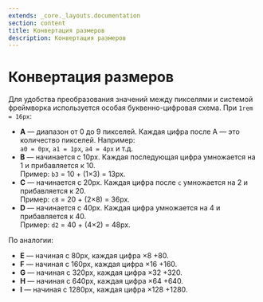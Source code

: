 ```yaml
---
extends: _core._layouts.documentation
section: content
title: Конвертация размеров
description: Конвертация размеров
---
```


# Конвертация размеров

Для удобства преобразования значений между пикселями и системой фреймворка используется особая буквенно-цифровая схема.
При `1rem = 16px`:

* **A** — диапазон от 0 до 9 пикселей. Каждая цифра после A — это количество пикселей. Например:  
  `a0 = 0px`, `a1 = 1px`, `a4 = 4px` и т.д.
* **B** — начинается с 10px. Каждая последующая цифра умножается на 1 и прибавляется к 10\.  
  Пример: `b3` \= 10 \+ (1×3) \= 13px.
* **C** — начинается с 20px. Каждая цифра после `c` умножается на 2 и прибавляется к 20\.  
  Пример: `c8` \= 20 \+ (2×8) \= 36px.
* **D** — начинается с 40px. Каждая цифра умножается на 4 и прибавляется к 40\.  
  Пример: `d2` \= 40 \+ (4×2) \= 48px.

По аналогии:

* **E** — начиная с 80px, каждая цифра ×8 \+80.
* **F** — начиная с 160px, каждая цифра ×16 \+160.
* **G** — начиная с 320px, каждая цифра ×32 \+320.
* **H** — начиная с 640px, каждая цифра ×64 \+640.
* **I** — начиная с 1280px, каждая цифра ×128 \+1280.
